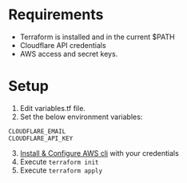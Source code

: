 # Requirements

- Terraform is installed and in the current $PATH
- Cloudflare API credentials
- AWS access and secret keys.

# Setup

1. Edit variables.tf file.
2. Set the below environment variables:
```
CLOUDFLARE_EMAIL
CLOUDFLARE_API_KEY
```
3. [Install & Configure AWS cli](https://docs.aws.amazon.com/cli/latest/userguide/install-cliv2.html) with your credentials
2. Execute `terraform init`
5. Execute `terraform apply`
